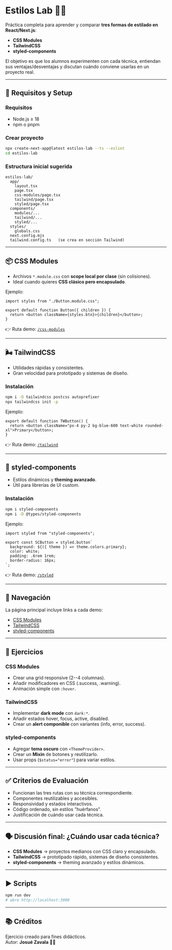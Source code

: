 # Estilos Lab 🎨🚀

Práctica completa para aprender y comparar **tres formas de estilado en
React/Next.js**:

-   **CSS Modules**
-   **TailwindCSS**
-   **styled-components**

El objetivo es que los alumnos experimenten con cada técnica, entiendan
sus ventajas/desventajas y discutan cuándo conviene usarlas en un
proyecto real.

------------------------------------------------------------------------

## 🚀 Requisitos y Setup

### Requisitos

-   Node.js ≥ 18
-   npm o pnpm

### Crear proyecto

``` bash
npx create-next-app@latest estilos-lab --ts --eslint
cd estilos-lab
```

### Estructura inicial sugerida

    estilos-lab/
      app/
        layout.tsx
        page.tsx
        css-modules/page.tsx
        tailwind/page.tsx
        styled/page.tsx
      components/
        modules/...
        tailwind/...
        styled/...
      styles/
        globals.css
      next.config.mjs
      tailwind.config.ts   (se crea en sección Tailwind)

------------------------------------------------------------------------

## 📦 CSS Modules

-   Archivos `*.module.css` con **scope local por clase** (sin
    colisiones).
-   Ideal cuando quieres **CSS clásico pero encapsulado**.

Ejemplo:

``` tsx
import styles from "./Button.module.css";

export default function Button({ children }) {
  return <button className={styles.btn}>{children}</button>;
}
```

👉 Ruta demo: [`/css-modules`](http://localhost:3000/css-modules)

------------------------------------------------------------------------

## 🌬 TailwindCSS

-   Utilidades rápidas y consistentes.
-   Gran velocidad para prototipado y sistemas de diseño.

### Instalación

``` bash
npm i -D tailwindcss postcss autoprefixer
npx tailwindcss init -p
```

Ejemplo:

``` tsx
export default function TWButton() {
  return <button className="px-4 py-2 bg-blue-600 text-white rounded-xl">Primary</button>;
}
```

👉 Ruta demo: [`/tailwind`](http://localhost:3000/tailwind)

------------------------------------------------------------------------

## 💅 styled-components

-   Estilos dinámicos y **theming avanzado**.
-   Útil para librerías de UI custom.

### Instalación

``` bash
npm i styled-components
npm i -D @types/styled-components
```

Ejemplo:

``` tsx
import styled from "styled-components";

export const SCButton = styled.button`
  background: ${({ theme }) => theme.colors.primary};
  color: white;
  padding: .6rem 1rem;
  border-radius: 16px;
`;
```

👉 Ruta demo: [`/styled`](http://localhost:3000/styled)

------------------------------------------------------------------------

## 🧭 Navegación

La página principal incluye links a cada demo:

-   [CSS Modules](/css-modules)
-   [TailwindCSS](/tailwind)
-   [styled-components](/styled)

------------------------------------------------------------------------

## 📝 Ejercicios

### CSS Modules

-   Crear una grid responsive (2--4 columnas).
-   Añadir modificadores en CSS (.success, .warning).
-   Animación simple con `:hover`.

### TailwindCSS

-   Implementar **dark mode** con `dark:*`.
-   Añadir estados hover, focus, active, disabled.
-   Crear un **alert componible** con variantes (info, error, success).

### styled-components

-   Agregar **tema oscuro** con `<ThemeProvider>`.
-   Crear un **Mixin** de botones y reutilizarlo.
-   Usar props (`$status="error"`) para variar estilos.

------------------------------------------------------------------------

## ✅ Criterios de Evaluación

-   Funcionan las tres rutas con su técnica correspondiente.
-   Componentes reutilizables y accesibles.
-   Responsividad y estados interactivos.
-   Código ordenado, sin estilos "huérfanos".
-   Justificación de cuándo usar cada técnica.

------------------------------------------------------------------------

## 🗣 Discusión final: ¿Cuándo usar cada técnica?

-   **CSS Modules** → proyectos medianos con CSS claro y encapsulado.
-   **TailwindCSS** → prototipado rápido, sistemas de diseño
    consistentes.
-   **styled-components** → theming avanzado y estilos dinámicos.

------------------------------------------------------------------------

## ▶️ Scripts

``` bash
npm run dev
# abre http://localhost:3000
```

------------------------------------------------------------------------

## 📚 Créditos

Ejercicio creado para fines didácticos.\
Autor: **Josué Zavala** 👨‍💻
